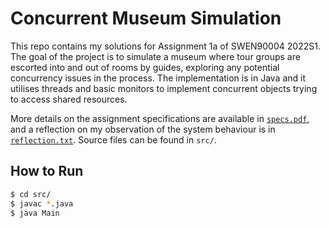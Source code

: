 # Concurrent Museum Simulation
This repo contains my solutions for Assignment 1a of SWEN90004 2022S1. The goal of the project is to simulate a museum where tour groups are escorted into and out of rooms by guides, exploring any potential concurrency issues in the process. The implementation is in Java and it utilises threads and basic monitors to implement concurrent objects trying to access shared resources.

More details on the assignment specifications are available in [`specs.pdf`](./specs.pdf), and a reflection on my observation of the system behaviour is in [`reflection.txt`](./reflection.txt). Source files can be found in `src/`.

## How to Run
```sh
$ cd src/
$ javac *.java
$ java Main
```
